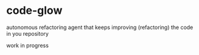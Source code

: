# code-glow
autonomous refactoring agent that keeps improving (refactoring) the code in you repository


work in progress